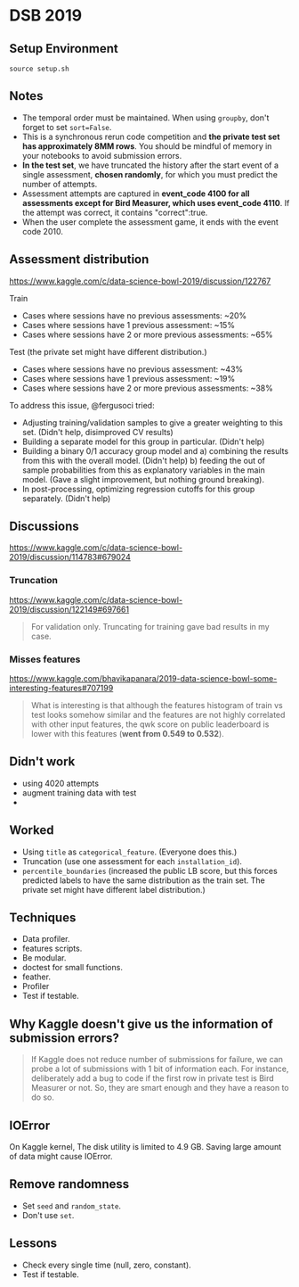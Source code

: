 # DSB 2019

## Setup Environment

```
source setup.sh
```

## Notes

- The temporal order must be maintained. When using `groupby`, don't forget to set `sort=False`.
- This is a synchronous rerun code competition and **the private test set has approximately 8MM rows**. You should be mindful of memory in your notebooks to avoid submission errors.
- **In the test set**, we have truncated the history after the start event of a single assessment, **chosen randomly**, for which you must predict the number of attempts.
- Assessment attempts are captured in **event_code 4100 for all assessments except for Bird Measurer, which uses event_code 4110**. If the attempt was correct, it contains "correct":true.
- When the user complete the assessment game, it ends with the event code 2010.

## Assessment distribution

https://www.kaggle.com/c/data-science-bowl-2019/discussion/122767

Train

- Cases where sessions have no previous assessments: ~20%
- Cases where sessions have 1 previous assessment: ~15%
- Cases where sessions have 2 or more previous assessments: ~65%

Test (the private set might have different distribution.)

- Cases where sessions have no previous assessment: ~43%
- Cases where sessions have 1 previous assessment: ~19%
- Cases where sessions have 2 or more previous assessments: ~38%

To address this issue, @fergusoci tried:

- Adjusting training/validation samples to give a greater weighting to this set. (Didn't help, disimproved CV results)
- Building a separate model for this group in particular. (Didn't help)
- Building a binary 0/1 accuracy group model and a) combining the results from this with the overall model. (Didn't help) b) feeding the out of sample probabilities from this as explanatory variables in the main model. (Gave a slight improvement, but nothing ground breaking).
- In post-processing, optimizing regression cutoffs for this group separately. (Didn't help)

## Discussions

https://www.kaggle.com/c/data-science-bowl-2019/discussion/114783#679024

### Truncation

https://www.kaggle.com/c/data-science-bowl-2019/discussion/122149#697661

> For validation only. Truncating for training gave bad results in my case.

### Misses features

https://www.kaggle.com/bhavikapanara/2019-data-science-bowl-some-interesting-features#707199

> What is interesting is that although the features histogram of train vs test looks somehow similar and the features are not highly correlated with other input features, the qwk score on public leaderboard is lower with this features (**went from 0.549 to 0.532**).

## Didn't work

- using 4020 attempts
- augment training data with test
-

## Worked

- Using `title` as `categorical_feature`. (Everyone does this.)
- Truncation (use one assessment for each `installation_id`).
- `percentile_boundaries` (increased the public LB score, but this forces predicted labels to have the same distribution as the train set. The private set might have different label distribution.)

## Techniques

- Data profiler.
- features scripts.
- Be modular.
- doctest for small functions.
- feather.
- Profiler
- Test if testable.

## Why Kaggle doesn't give us the information of submission errors?

> If Kaggle does not reduce number of submissions for failure, we can probe a lot of submissions with 1 bit of information each. For instance, deliberately add a bug to code if the first row in private test is Bird Measurer or not. So, they are smart enough and they have a reason to do so.

## IOError

On Kaggle kernel, The disk utility is limited to 4.9 GB. Saving large amount of data might cause IOError.

## Remove randomness

- Set `seed` and `random_state`.
- Don't use `set`.

## Lessons

- Check every single time (null, zero, constant).
- Test if testable.
